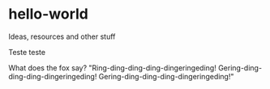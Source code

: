 # hello-world
Ideas, resources and other stuff

Teste teste

What does the fox say?
"Ring-ding-ding-ding-dingeringeding!
Gering-ding-ding-ding-dingeringeding!
Gering-ding-ding-ding-dingeringeding!"
